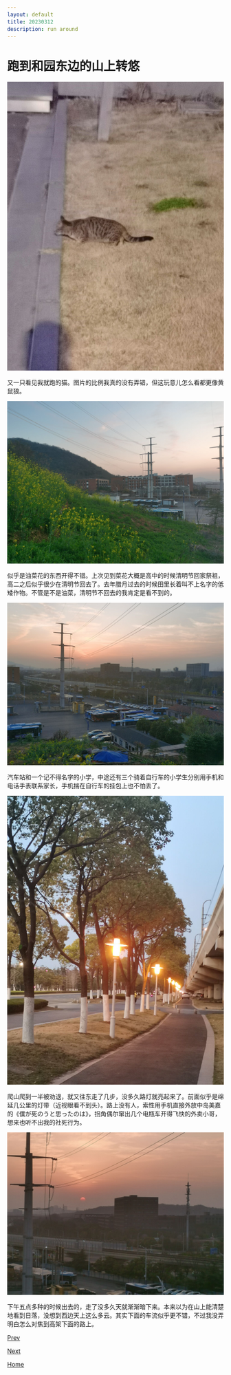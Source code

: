 ```yaml
---
layout: default
title: 20230312
description: run around
---
```


# 跑到和园东边的山上转悠

![Alt text](../fig/cat.jpg)

又一只看见我就跑的猫。图片的比例我真的没有弄错，但这玩意儿怎么看都更像黄鼠狼。

![Alt text](../fig/cloud.jpg)

似乎是油菜花的东西开得不错。上次见到菜花大概是高中的时候清明节回家祭祖，高二之后似乎很少在清明节回去了。去年腊月过去的时候田里长着叫不上名字的低矮作物。不管是不是油菜，清明节不回去的我肯定是看不到的。

![Alt text](../fig/mount.jpg)

汽车站和一个记不得名字的小学，中途还有三个骑着自行车的小学生分别用手机和电话手表联系家长，手机揣在自行车的挂包上也不怕丢了。

![Alt text](../fig/road.jpg)

爬山爬到一半被劝退，就又往东走了几步，没多久路灯就亮起来了。前面似乎是绵延几公里的灯带（近视眼看不到头）。路上没有人，索性用手机直接外放中岛美嘉的《僕が死のうと思ったのは》，拐角偶尔窜出几个电瓶车开得飞快的外卖小哥，想来也听不出我的社死行为。

![Alt text](../fig/sunset.jpg)

下午五点多种的时候出去的，走了没多久天就渐渐暗下来。本来以为在山上能清楚地看到日落，没想到西边天上这么多云。其实下面的车流似乎更不错，不过我没弄明白怎么对焦到高架下面的路上。

[Prev](./insert-video.md)

[Next](./fairwell.md)

[Home](../index.md)